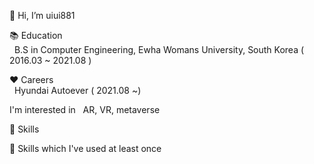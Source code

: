 👋 Hi, I’m uiui881

📚 Education<br>
     &nbsp; B.S in Computer Engineering, Ewha Womans University, South Korea ( 2016.03 ~ 2021.08 )

❤️ Careers<br>
    &nbsp; Hyundai Autoever ( 2021.08 ~)
   
   
I'm interested in
     &nbsp; AR, VR, metaverse

💪 Skills
<br>

💪 Skills which I've used at least once
